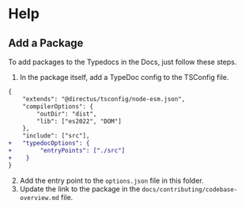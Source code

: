 # Help

## Add a Package

To add packages to the Typedocs in the Docs, just follow these steps.

1. In the package itself, add a TypeDoc config to the TSConfig file.

```diff
{
	"extends": "@directus/tsconfig/node-esm.json",
	"compilerOptions": {
		"outDir": "dist",
		"lib": ["es2022", "DOM"]
	},
	"include": ["src"],
+	"typedocOptions": {
+        "entryPoints": ["./src"]
+    }
}

```

2. Add the entry point to the `options.json` file in this folder.
3. Update the link to the package in the `docs/contributing/codebase-overview.md` file.
